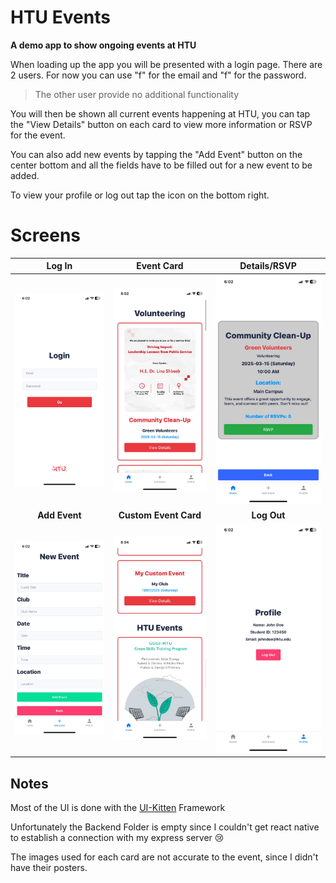 # HTU Events

__A demo app to show ongoing events at HTU__

When loading up the app you will be presented with a login page. There are 2 users. For now you can use "f" for the email and "f" for the password.
> The other user provide no additional functionality


You will then be shown all current events happening at HTU, you can tap the "View Details" button on each card to view more information or RSVP for the event.

You can also add new events by tapping the "Add Event" button on the center bottom and all the fields have to be filled out for a new event to be added.

To view your profile or log out tap the icon on the bottom right. 

# Screens
|  Log In | Event Card | Details/RSVP | 
| :-------------: | :-------------: | :-------------: |
| <img src="Screens/Log%20In.jpeg" width="250">  | <img src="Screens/Event%20Card.jpeg" width="250"> | <img src="Screens/RSVP.jpeg" width="250"> | 
|  __Add Event__  | __Custom Event Card__ | __Log Out__ |
| <img src="Screens/Add%20Event.jpeg" width="250"> | <img src="Screens/Custom%20Event%20Card.jpeg" width="250"> | <img src="Screens/Log%20Out.jpeg" width="250">


## Notes
Most of the UI is done with the [UI-Kitten](https://akveo.github.io/react-native-ui-kitten/) Framework  

Unfortunately the Backend Folder is empty since I couldn't get react native to establish a connection with my express server 😢  

The images used for each card are not accurate to the event, since I didn't have their posters.
